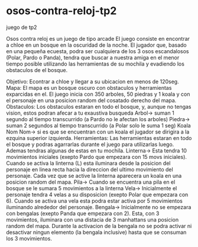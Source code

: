 # osos-contra-reloj-tp2
juego de tp2

Osos contra reloj es un juego de tipo arcade
El juego consiste en encontrar a chloe en un bosque en la oscuridad de la noche. El jugador que, basado en una pequeña ecuesta, podra ser cualquiera de los 3 osos escandalosos (Polar, Pardo o Panda), tendra que buscar a nuestra amiga en el menor tiempo posible utilizando las herramientas de su mochila y evadiendo los obstaculos de el bosque.

Objetivo: Econtrar a chloe y llegar a su ubicacion en menos de 120seg.
Mapa: El mapa es un bosque oscuro con obstaculos y herramientas exparcidas en el. El juego inicia con 350 arboles, 50 piedras y 1 koala y con el personaje en
una posicion random del cosatado derecho del mapa.
Obstaculos: Los obstaculos estaran en todo el bosque, y, aunque no tengas vision, estos podran afecar a tu exaustiva busqueda
            Arbol-> suman 1 segundo al tiempo transcurrido (a Pardo no le afectan los arboles)
            Piedra-> suman 2 segundos al tiempo transcurrido (a Polar solo le suma 1 seg)
            Koala Nom Nom-> si es que se encuentran con un koala el jugador se dirigira a la ezquina superior izquierda.
Herramientas: Las herramientas estaran en todo el bosque y podras agarrarlas durante el juego para utilizarlas luego. Ademas tendras algunas de estas en tu mochila.
            Linterna-> Esta tendra 10 movimientos iniciales (exepto Pardo que empezara con 15 movs iniciales). Cuando se activa la linterna (L) esta iluminara desde 
            la posicion del personaje en linea recta hacia la direccion del ultimo movimiento del personaje. Cada vez que se active la linterna aparecera un koala 
            en una posicion random del mapa.
            Pila-> Cuando se encuentra una pila en el bosque se le sumara 5 movimientos a la linterna
            Vela-> Inicialmente el personaje tendra 4 velas a su disposicion (exepto Polar que empezara con 6). Cuando se activa una vela esta podra estar activa 
            por 5 movimientos iluminando alrededor del personaje.
            Bengala-> Inicialmente no se empezara con bengalas (exepto Panda que empezara con 2). Esta, con 3 movimientos, iluminara con una distacia de 3
            manhattans una posicion random del mapa. Durante la activacion de la bengala no se podra activar ni desactivar ningun elemento (la bengala inclusive) 
            hasta que se consuman los 3 movimientos.
